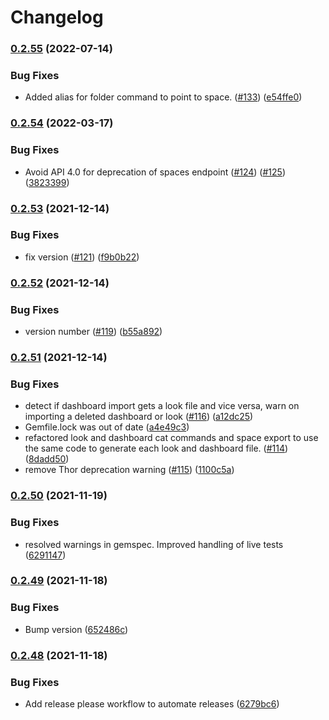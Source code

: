 # Changelog

### [0.2.55](https://www.github.com/looker-open-source/gzr/compare/v0.2.54...v0.2.55) (2022-07-14)


### Bug Fixes

* Added alias for folder command to point to space. ([#133](https://www.github.com/looker-open-source/gzr/issues/133)) ([e54ffe0](https://www.github.com/looker-open-source/gzr/commit/e54ffe0c8c1ba300b5d989c5b16b8a234e9623b1))

### [0.2.54](https://www.github.com/looker-open-source/gzr/compare/v0.2.53...v0.2.54) (2022-03-17)


### Bug Fixes

* Avoid API 4.0 for deprecation of spaces endpoint ([#124](https://www.github.com/looker-open-source/gzr/issues/124)) ([#125](https://www.github.com/looker-open-source/gzr/issues/125)) ([3823399](https://www.github.com/looker-open-source/gzr/commit/38233991bfc5456ac0cf3d485d12520f50a2ea76))

### [0.2.53](https://www.github.com/looker-open-source/gzr/compare/v0.2.52...v0.2.53) (2021-12-14)


### Bug Fixes

* fix version ([#121](https://www.github.com/looker-open-source/gzr/issues/121)) ([f9b0b22](https://www.github.com/looker-open-source/gzr/commit/f9b0b2237eb3c520aabc2f1ff5a63ddf6c934ce4))

### [0.2.52](https://www.github.com/looker-open-source/gzr/compare/v0.2.51...v0.2.52) (2021-12-14)


### Bug Fixes

* version number ([#119](https://www.github.com/looker-open-source/gzr/issues/119)) ([b55a892](https://www.github.com/looker-open-source/gzr/commit/b55a892d8d040ce4547924d613a590877e129322))

### [0.2.51](https://www.github.com/looker-open-source/gzr/compare/v0.2.50...v0.2.51) (2021-12-14)


### Bug Fixes

* detect if dashboard import gets a look file and vice versa, warn on importing a deleted dashboard or look ([#116](https://www.github.com/looker-open-source/gzr/issues/116)) ([a12dc25](https://www.github.com/looker-open-source/gzr/commit/a12dc2525bed55816b368306f2d05a24dc07aaf4))
* Gemfile.lock was out of date ([a4e49c3](https://www.github.com/looker-open-source/gzr/commit/a4e49c3972772e0629a8f1589172ddd136ee7e21))
* refactored look and dashboard cat commands and space export to use the same code to generate each look and dashboard file. ([#114](https://www.github.com/looker-open-source/gzr/issues/114)) ([8dadd50](https://www.github.com/looker-open-source/gzr/commit/8dadd500376e2b971c38dbcd69f507268a3e6b9e))
* remove Thor deprecation warning ([#115](https://www.github.com/looker-open-source/gzr/issues/115)) ([1100c5a](https://www.github.com/looker-open-source/gzr/commit/1100c5a24b0626c01c6248d87172c7ab624bf42f))

### [0.2.50](https://www.github.com/looker-open-source/gzr/compare/v0.2.49...v0.2.50) (2021-11-19)


### Bug Fixes

* resolved warnings in gemspec. Improved handling of live tests ([6291147](https://www.github.com/looker-open-source/gzr/commit/6291147a09f55ed095d718a7a998d5af09b716e3))

### [0.2.49](https://www.github.com/looker-open-source/gzr/compare/v0.2.48...v0.2.49) (2021-11-18)


### Bug Fixes

* Bump version ([652486c](https://www.github.com/looker-open-source/gzr/commit/652486ce6571d4fea2d3ea847c5927395aa4373e))

### [0.2.48](https://www.github.com/looker-open-source/gzr/compare/v0.2.47...v0.2.48) (2021-11-18)


### Bug Fixes

* Add release please workflow to automate releases ([6279bc6](https://www.github.com/looker-open-source/gzr/commit/6279bc68fcfd8f09f7385053767e6a9571570333))
